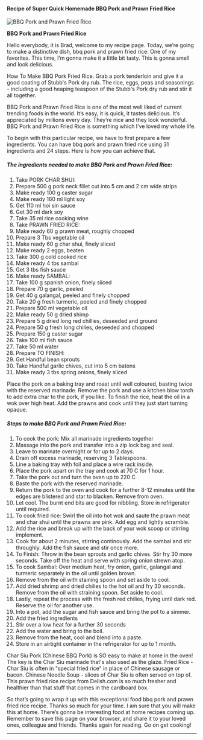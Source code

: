             

#### Recipe of Super Quick Homemade BBQ Pork and Prawn Fried Rice

![BBQ Pork and Prawn Fried Rice](https://img-global.cpcdn.com/recipes/5ed0898dae0d0668/751x532cq70/bbq-pork-and-prawn-fried-rice-recipe-main-photo.jpg)

**BBQ Pork and Prawn Fried Rice**

Hello everybody, it is Brad, welcome to my recipe page. Today, we’re going to make a distinctive dish, bbq pork and prawn fried rice. One of my favorites. This time, I’m gonna make it a little bit tasty. This is gonna smell and look delicious.

How To Make BBQ Pork Fried Rice. Grab a pork tenderloin and give it a good coating of Stubb's Pork dry rub. The rice, eggs, peas and seasonings - including a good heaping teaspoon of the Stubb's Pork dry rub and stir it all together.

BBQ Pork and Prawn Fried Rice is one of the most well liked of current trending foods in the world. It’s easy, it is quick, it tastes delicious. It’s appreciated by millions every day. They’re nice and they look wonderful. BBQ Pork and Prawn Fried Rice is something which I’ve loved my whole life.

To begin with this particular recipe, we have to first prepare a few ingredients. You can have bbq pork and prawn fried rice using 31 ingredients and 24 steps. Here is how you can achieve that.

##### The ingredients needed to make BBQ Pork and Prawn Fried Rice:

1.  Take PORK CHAR SHUI:
2.  Prepare 500 g pork neck fillet cut into 5 cm and 2 cm wide strips
3.  Make ready 100 g caster sugar
4.  Make ready 160 ml light soy
5.  Get 110 ml hoi sin sauce
6.  Get 30 ml dark soy
7.  Take 35 ml rice cooking wine
8.  Take PRAWN FRIED RICE:
9.  Make ready 60 g prawn meat, roughly chopped
10.  Prepare 3 Tbs vegetable oil
11.  Make ready 60 g char shui, finely sliced
12.  Make ready 2 eggs, beaten
13.  Take 300 g cold cooked rice
14.  Make ready 4 tbs sambal
15.  Get 3 tbs fish sauce
16.  Make ready SAMBAL:
17.  Take 100 g spanish onion, finely sliced
18.  Prepare 70 g garlic, peeled
19.  Get 40 g galangal, peeled and finely chopped
20.  Take 20 g fresh turmeric, peeled and finely chopped
21.  Prepare 500 ml vegetable oil
22.  Make ready 50 g dried shimp
23.  Prepare 5 g dried long red chillies, deseeded and ground
24.  Prepare 50 g fresh long chilies, deseeded and chopped
25.  Prepare 150 g caster sugar
26.  Take 100 ml fish sauce
27.  Take 50 ml water
28.  Prepare TO FINISH:
29.  Get Handful bean sprouts
30.  Take Handful garlic chives, cut into 5 cm batons
31.  Make ready 3 tbs spring onions, finely sliced

Place the pork on a baking tray and roast until well coloured, basting twice with the reserved marinade. Remove the pork and use a kitchen blow torch to add extra char to the pork, if you like. To finish the rice, heat the oil in a wok over high heat. Add the prawns and cook until they just start turning opaque.

##### Steps to make BBQ Pork and Prawn Fried Rice:

1.  To cook the pork: Mix all marinade ingredients together
2.  Massage into the pork and transfer into a zip lock bag and seal.
3.  Leave to marinate overnight or for up to 2 days.
4.  Drain off excess marinade, reserving 3 Tablespoons.
5.  Line a baking tray with foil and place a wire rack inside.
6.  Place the pork apart on the tray and cook at 70 C for 1 hour.
7.  Take the pork out and turn the oven up to 220 C
8.  Baste the pork with the reserved marinade.
9.  Return the pork to the oven and cook for a further 8-12 minutes until the edges are blistered and star to blacken. Remove from oven.
10.  Let cool. The burnt end bits are good for nibbling. Store in refrigerator until required.
11.  To cook fried rice: Swirl the oil into hot wok and saute the prawn meat and char shui until the prawns are pink. Add egg and lightly scramble.
12.  Add the rice and break up with the back of your wok scoop or stirring implement.
13.  Cook for about 2 minutes, stirring continously. Add the sambal and stir throughly. Add the fish sauce and stir once more.
14.  To Finish: Throw in the bean sprouts and garlic chives. Stir fry 30 more seconds. Take off the heat and serve with spring onion strewn atop.
15.  To cook Sambal: Over medium heat, fry onion, garlic, galangal and turmeric separately in the oil until golden brown.
16.  Remove from the oil with staining spoon and set aside to cool.
17.  Add dried shrimp and dried chilies to the hot oil and fry 30 seconds. Remove from the oil with straining spoon. Set aside to cool.
18.  Lastly, repeat the process with the fresh red chilies, frying until dark red. Reserve the oil for another use.
19.  Into a pot, add the sugar and fish sauce and bring the pot to a simmer.
20.  Add the fried ingredients
21.  Stir over a low heat for a further 30 seconds
22.  Add the water and bring to the boil.
23.  Remove from the heat, cool and blend into a paste.
24.  Store in an airtight container in the refrigerator for up to 1 month.

Char Siu Pork (Chinese BBQ Pork) is SO easy to make at home in the oven! The key is the Char Siu marinade that's also used as the glaze. Fried Rice - Char Siu is often in "special fried rice" in place of Chinese sausage or bacon. Chinese Noodle Soup - slices of Char Siu is often served on top of. This prawn fried rice recipe from Delish.com is so much fresher and healthier than that stuff that comes in the cardboard box.

So that’s going to wrap it up with this exceptional food bbq pork and prawn fried rice recipe. Thanks so much for your time. I am sure that you will make this at home. There’s gonna be interesting food at home recipes coming up. Remember to save this page on your browser, and share it to your loved ones, colleague and friends. Thanks again for reading. Go on get cooking!

* * *
